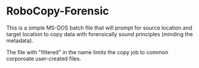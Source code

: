 # RoboCopy-Forensic
This is a simple MS-DOS batch file that will prompt for source location and target location to copy data with forensically sound principles (minding the metadata). 

The file with "filtered" in the name limits the copy job to common corporoate user-created files.
